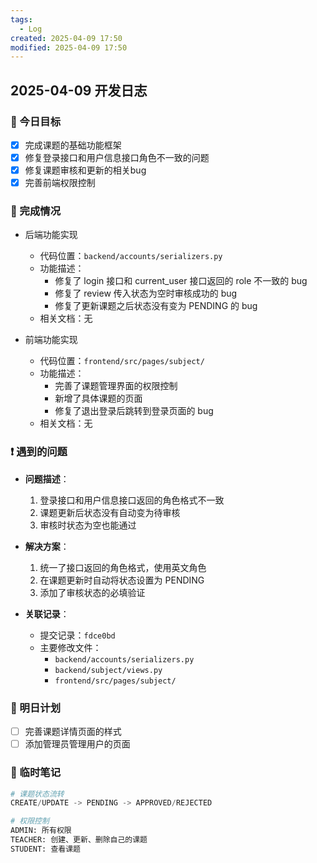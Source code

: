 ```yaml
---
tags:
  - Log
created: 2025-04-09 17:50
modified: 2025-04-09 17:50
---
```


## 2025-04-09 开发日志

### 🎯 今日目标
- [x] 完成课题的基础功能框架
- [x] 修复登录接口和用户信息接口角色不一致的问题
- [x] 修复课题审核和更新的相关bug
- [x] 完善前端权限控制

### 📝 完成情况
- 后端功能实现
  - 代码位置：`backend/accounts/serializers.py`
  - 功能描述：
    - 修复了 login 接口和 current_user 接口返回的 role 不一致的 bug
    - 修复了 review 传入状态为空时审核成功的 bug
    - 修复了更新课题之后状态没有变为 PENDING 的 bug
  - 相关文档：无

- 前端功能实现
  - 代码位置：`frontend/src/pages/subject/`
  - 功能描述：
    - 完善了课题管理界面的权限控制
    - 新增了具体课题的页面
    - 修复了退出登录后跳转到登录页面的 bug
  - 相关文档：无

### ❗ 遇到的问题
- **问题描述**：
  1. 登录接口和用户信息接口返回的角色格式不一致
  2. 课题更新后状态没有自动变为待审核
  3. 审核时状态为空也能通过

- **解决方案**：
  1. 统一了接口返回的角色格式，使用英文角色
  2. 在课题更新时自动将状态设置为 PENDING
  3. 添加了审核状态的必填验证

- **关联记录**：
  - 提交记录：`fdce0bd`
  - 主要修改文件：
    - `backend/accounts/serializers.py`
    - `backend/subject/views.py`
    - `frontend/src/pages/subject/`

### 🎯 明日计划
- [ ] 完善课题详情页面的样式
- [ ] 添加管理员管理用户的页面

### 📌 临时笔记
```python
# 课题状态流转
CREATE/UPDATE -> PENDING -> APPROVED/REJECTED

# 权限控制
ADMIN: 所有权限
TEACHER: 创建、更新、删除自己的课题
STUDENT: 查看课题
```

